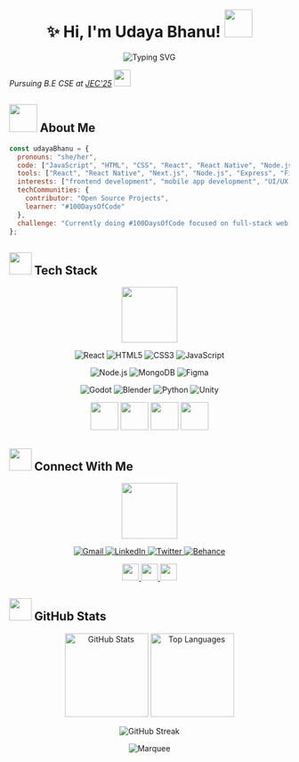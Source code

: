 <h1 align="center">✨ Hi, I'm Udaya Bhanu! <img src="https://media.giphy.com/media/mGcNjsfWAjY5AEZNw6/giphy.gif" width="50"></h1>
<div align="center">
  <img src="https://readme-typing-svg.herokuapp.com?font=Fira+Code&pause=1000&color=F75C7E&center=true&vCenter=true&width=435&lines=Frontend+Developer;web developer;mobile+app developer;Creative+Coder" alt="Typing SVG" />
</div>
<p><em>Pursuing B.E CSE at <a href="http://www.jec.ac.in">JEC'25</a> <img src="https://media.giphy.com/media/fYSnHlufseco8Fh93Z/giphy.gif" width="30"></em></p>

## <img src="https://media.giphy.com/media/VgCDAzcKvsR6OM0uWg/giphy.gif" width="50"> About Me

```javascript
const udayaBhanu = {
  pronouns: "she/her",
  code: ["JavaScript", "HTML", "CSS", "React", "React Native", "Node.js", "MongoDB", "Python"],
  tools: ["React", "React Native", "Next.js", "Node.js", "Express", "Figma", "Vite", "Leaflet", "Postman"],
  interests: ["frontend development", "mobile app development", "UI/UX design", "AI-powered apps", "full-stack development"],
  techCommunities: {
    contributor: "Open Source Projects",
    learner: "#100DaysOfCode"
  },
  challenge: "Currently doing #100DaysOfCode focused on full-stack web & mobile development and AI integration"
};

```


## <img src="https://media.giphy.com/media/WUlplcMpOCEmTGBtBW/giphy.gif" width="40"> Tech Stack

<div align="center">
  <img src="https://media.giphy.com/media/KzJkzjggfGN5Py6nkT/giphy.gif" width="100">
</div>
<p align="center">
  <img src="https://img.shields.io/badge/React-61DAFB?style=for-the-badge&logo=react&logoColor=black" alt="React"/>
  <img src="https://img.shields.io/badge/HTML5-E34F26?style=for-the-badge&logo=html5&logoColor=white" alt="HTML5"/>
  <img src="https://img.shields.io/badge/CSS3-1572B6?style=for-the-badge&logo=css3&logoColor=white" alt="CSS3"/>
  <img src="https://img.shields.io/badge/JavaScript-F7DF1E?style=for-the-badge&logo=javascript&logoColor=black" alt="JavaScript"/>
</p>

<p align="center">
  <img src="https://img.shields.io/badge/Node.js-339933?style=for-the-badge&logo=nodedotjs&logoColor=white" alt="Node.js"/>
  <img src="https://img.shields.io/badge/MongoDB-4EA94B?style=for-the-badge&logo=mongodb&logoColor=white" alt="MongoDB"/>
  <img src="https://img.shields.io/badge/Figma-F24E1E?style=for-the-badge&logo=figma&logoColor=white" alt="Figma"/>
</p>

<p align="center">
  <img src="https://img.shields.io/badge/Godot-478CBF?style=for-the-badge&logo=GodotEngine&logoColor=white" alt="Godot"/>
  <img src="https://img.shields.io/badge/Blender-F5792A?style=for-the-badge&logo=blender&logoColor=white" alt="Blender"/>
  <img src="https://img.shields.io/badge/Python-3776AB?style=for-the-badge&logo=python&logoColor=white" alt="Python"/>
  <img src="https://img.shields.io/badge/Unity-100000?style=for-the-badge&logo=unity&logoColor=white" alt="Unity"/>
</p>

<div align="center">
  <img src="https://media3.giphy.com/media/ln7z2eWriiQAllfVcn/200w.webp" width="50">
  <img src="https://i.giphy.com/media/eNAsjO55tPbgaor7ma/200w.webp" width="50">
  <img src="https://i.giphy.com/media/IdyAQJVN2kVPNUrojM/200.webp" width="50">
  <img src="https://media3.giphy.com/media/kdFc8fubgS31b8DsVu/giphy.webp" width="50">
</div>

## <img src="https://media.giphy.com/media/LnQjpWaON8nhr21vNW/giphy.gif" width="40"> Connect With Me

<div align="center">
  <img src="https://media.giphy.com/media/MBCodZbEhb2jSNUZNd/giphy.gif" width="100">
</div>

<p align="center">
  <a href="mailto:bhanuu339@gmail.com">
    <img src="https://img.shields.io/badge/Gmail-D14836?style=for-the-badge&logo=gmail&logoColor=white" alt="Gmail"/>
  </a>
  <a href="https://www.linkedin.com/in/udaya-bhanu-s-3003972a6/">
    <img src="https://img.shields.io/badge/LinkedIn-0077B5?style=for-the-badge&logo=linkedin&logoColor=white" alt="LinkedIn"/>
  </a>
  <a href="https://x.com/twilight_UB">
    <img src="https://img.shields.io/badge/Twitter-1DA1F2?style=for-the-badge&logo=twitter&logoColor=white" alt="Twitter"/>
  </a>
  <a href="https://www.behance.net/udayabhanu4">
    <img src="https://img.shields.io/badge/Behance-0054F7?style=for-the-badge&logo=behance&logoColor=white" alt="Behance"/>
  </a>
</p>

<div align="center">
  <a href="mailto:bhanuu339@gmail.com">
    <img height="30" src="https://media.giphy.com/media/KxlbRn0HuTW7gZID83/giphy.gif">
  </a>
  <a href="https://www.linkedin.com/in/udaya-bhanu-s-3003972a6/">
    <img height="30" src="https://media.giphy.com/media/HQTYdpx1yhxWpugAi2/giphy.gif">
  </a>
  <a href="https://x.com/twilight_UB">
    <img height="30" src="https://media.giphy.com/media/H508mck9ufO9q6z76O/giphy.gif">
  </a>
 
</div>

## <img src="https://media.giphy.com/media/cmCEsJZHYBPels360q/giphy.gif" width="40"> GitHub Stats

<div align="center">
  <img src="https://github-readme-stats.vercel.app/api?username=bhanu-3333&theme=discord_old_blurple&hide_border=false&include_all_commits=false&count_private=false" alt="GitHub Stats" height="150"/>
  <img src="https://github-readme-stats.vercel.app/api/top-langs/?username=bhanu-3333&theme=discord_old_blurple&hide_border=false&include_all_commits=false&count_private=false&layout=compact" alt="Top Languages" height="150"/>
</div>

<p align="center">
  <img src="https://nirzak-streak-stats.vercel.app/?user=bhanu-3333&theme=discord_old_blurple&hide_border=false" alt="GitHub Streak"/>
</p>



<div align="center">
  <img src="https://raw.githubusercontent.com/BrunnerLivio/brunnerlivio/master/images/marquee.svg" alt="Marquee">
</div>

